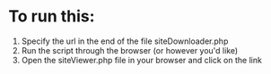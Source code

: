 # To run this:

1) Specify the url in the end of the file siteDownloader.php
2) Run the script through the browser (or however you'd like)
3) Open the siteViewer.php file in your browser and click on the link
